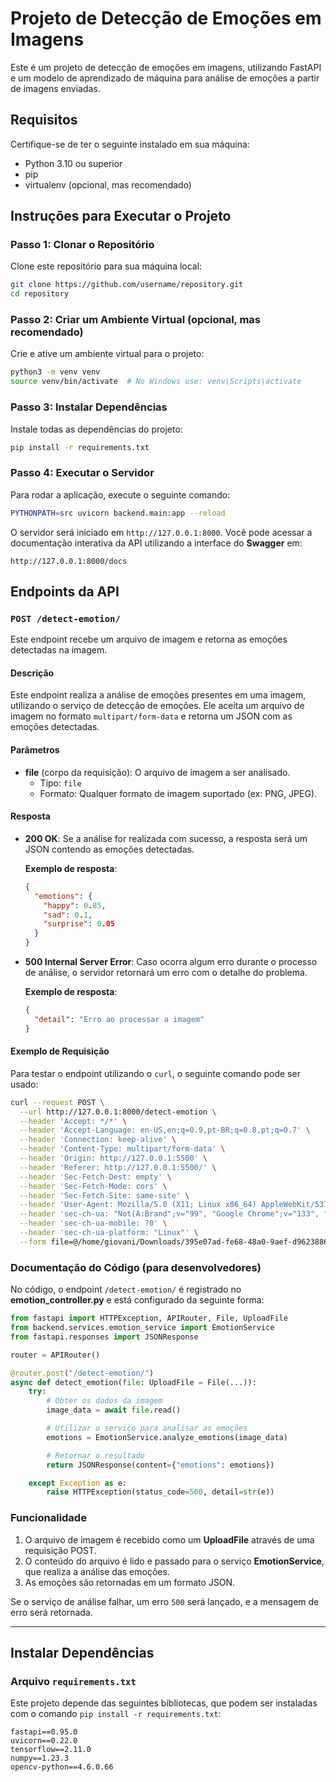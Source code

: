 # Projeto de Detecção de Emoções em Imagens

Este é um projeto de detecção de emoções em imagens, utilizando FastAPI e um modelo de aprendizado de máquina para análise de emoções a partir de imagens enviadas.

## Requisitos

Certifique-se de ter o seguinte instalado em sua máquina:

- Python 3.10 ou superior
- pip
- virtualenv (opcional, mas recomendado)

## Instruções para Executar o Projeto

### Passo 1: Clonar o Repositório

Clone este repositório para sua máquina local:

```bash
git clone https://github.com/username/repository.git
cd repository
```

### Passo 2: Criar um Ambiente Virtual (opcional, mas recomendado)

Crie e ative um ambiente virtual para o projeto:

```bash
python3 -m venv venv
source venv/bin/activate  # No Windows use: venv\Scripts\activate
```

### Passo 3: Instalar Dependências

Instale todas as dependências do projeto:

```bash
pip install -r requirements.txt
```

### Passo 4: Executar o Servidor

Para rodar a aplicação, execute o seguinte comando:

```bash
PYTHONPATH=src uvicorn backend.main:app --reload
```

O servidor será iniciado em `http://127.0.0.1:8000`. Você pode acessar a documentação interativa da API utilizando a interface do **Swagger** em:

```
http://127.0.0.1:8000/docs
```

## Endpoints da API

### `POST /detect-emotion/`

Este endpoint recebe um arquivo de imagem e retorna as emoções detectadas na imagem.

#### Descrição

Este endpoint realiza a análise de emoções presentes em uma imagem, utilizando o serviço de detecção de emoções. Ele aceita um arquivo de imagem no formato `multipart/form-data` e retorna um JSON com as emoções detectadas.

#### Parâmetros

- **file** (corpo da requisição): O arquivo de imagem a ser analisado.
  - Tipo: `file`
  - Formato: Qualquer formato de imagem suportado (ex: PNG, JPEG).

#### Resposta

- **200 OK**: Se a análise for realizada com sucesso, a resposta será um JSON contendo as emoções detectadas.

  **Exemplo de resposta**:

  ```json
  {
    "emotions": {
      "happy": 0.85,
      "sad": 0.1,
      "surprise": 0.05
    }
  }
  ```

- **500 Internal Server Error**: Caso ocorra algum erro durante o processo de análise, o servidor retornará um erro com o detalhe do problema.

  **Exemplo de resposta**:

  ```json
  {
    "detail": "Erro ao processar a imagem"
  }
  ```

#### Exemplo de Requisição

Para testar o endpoint utilizando o `curl`, o seguinte comando pode ser usado:

```bash
curl --request POST \
  --url http://127.0.0.1:8000/detect-emotion \
  --header 'Accept: */*' \
  --header 'Accept-Language: en-US,en;q=0.9,pt-BR;q=0.8,pt;q=0.7' \
  --header 'Connection: keep-alive' \
  --header 'Content-Type: multipart/form-data' \
  --header 'Origin: http://127.0.0.1:5500' \
  --header 'Referer: http://127.0.0.1:5500/' \
  --header 'Sec-Fetch-Dest: empty' \
  --header 'Sec-Fetch-Mode: cors' \
  --header 'Sec-Fetch-Site: same-site' \
  --header 'User-Agent: Mozilla/5.0 (X11; Linux x86_64) AppleWebKit/537.36 (KHTML, like Gecko) Chrome/133.0.0.0 Safari/537.36' \
  --header 'sec-ch-ua: "Not(A:Brand";v="99", "Google Chrome";v="133", "Chromium";v="133"' \
  --header 'sec-ch-ua-mobile: ?0' \
  --header 'sec-ch-ua-platform: "Linux"' \
  --form file=@/home/giovani/Downloads/395e07ad-fe68-48a0-9aef-d96238860614.jpeg
```

### Documentação do Código (para desenvolvedores)

No código, o endpoint `/detect-emotion/` é registrado no **emotion_controller.py** e está configurado da seguinte forma:

```python
from fastapi import HTTPException, APIRouter, File, UploadFile
from backend.services.emotion_service import EmotionService
from fastapi.responses import JSONResponse

router = APIRouter()

@router.post("/detect-emotion/")
async def detect_emotion(file: UploadFile = File(...)):
    try:
        # Obter os dados da imagem
        image_data = await file.read()

        # Utilizar o serviço para analisar as emoções
        emotions = EmotionService.analyze_emotions(image_data)

        # Retornar o resultado
        return JSONResponse(content={"emotions": emotions})

    except Exception as e:
        raise HTTPException(status_code=500, detail=str(e))
```

### Funcionalidade

1. O arquivo de imagem é recebido como um **UploadFile** através de uma requisição POST.
2. O conteúdo do arquivo é lido e passado para o serviço **EmotionService**, que realiza a análise das emoções.
3. As emoções são retornadas em um formato JSON.

Se o serviço de análise falhar, um erro `500` será lançado, e a mensagem de erro será retornada.

---

## Instalar Dependências

### Arquivo `requirements.txt`

Este projeto depende das seguintes bibliotecas, que podem ser instaladas com o comando `pip install -r requirements.txt`:

```
fastapi==0.95.0
uvicorn==0.22.0
tensorflow==2.11.0
numpy==1.23.3
opencv-python==4.6.0.66
```
